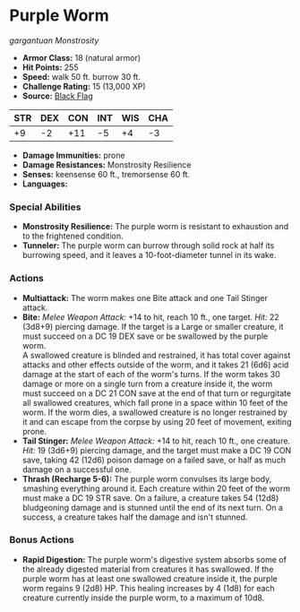 # Purple Worm

*gargantuan* *Monstrosity*

- **Armor Class:** 18 (natural armor)
- **Hit Points:** 255 
- **Speed:** walk 50 ft. burrow 30 ft.
- **Challenge Rating:** 15 (13,000 XP)
- **Source:** [Black Flag](https://koboldpress.com/kpstore/product/tovrpg-pg-mv/)

| STR | DEX | CON | INT | WIS | CHA |
| --- | --- | --- | --- | --- | --- |
| +9 | -2 | +11 | -5 | +4 | -3 |

- **Damage Immunities:** prone
- **Damage Resistances:** Monstrosity Resilience
- **Senses:** keensense 60 ft., tremorsense 60 ft.
- **Languages:** 

### Special Abilities

- **Monstrosity Resilience:** The purple worm is resistant to exhaustion and to the frightened condition.
- **Tunneler:** The purple worm can burrow through solid rock at half its burrowing speed, and it leaves a 10-foot-diameter tunnel in its wake.

### Actions

- **Multiattack:** The worm makes one Bite attack and one Tail Stinger attack.
- **Bite:** _Melee Weapon Attack:_ +14 to hit, reach 10 ft., one target. _Hit:_ 22 (3d8+9) piercing damage. If the target is a Large or smaller creature, it must succeed on a DC 19 DEX save or be swallowed by the purple worm.<br>A swallowed creature is blinded and restrained, it has total cover against attacks and other effects outside of the worm, and it takes 21 (6d6) acid damage at the start of each of the worm's turns. If the worm takes 30 damage or more on a single turn from a creature inside it, the worm must succeed on a DC 21 CON save at the end of that turn or regurgitate all swallowed creatures, which fall prone in a space within 10 feet of the worm. If the worm dies, a swallowed creature is no longer restrained by it and can escape from the corpse by using 20 feet of movement, exiting prone.
- **Tail Stinger:** _Melee Weapon Attack:_ +14 to hit, reach 10 ft., one creature. _Hit:_ 19 (3d6+9) piercing damage, and the target must make a DC 19 CON save, taking 42 (12d6) poison damage on a failed save, or half as much damage on a successful one.
- **Thrash (Recharge 5-6):** The purple worm convulses its large body, smashing everything around it. Each creature within 20 feet of the worm must make a DC 19 STR save. On a failure, a creature takes 54 (12d8) bludgeoning damage and is stunned until the end of its next turn. On a success, a creature takes half the damage and isn't stunned.

### Bonus Actions

- **Rapid Digestion:** The purple worm's digestive system absorbs some of the already digested material from creatures it has swallowed. If the purple worm has at least one swallowed creature inside it, the purple worm regains 9 (2d8) HP. This healing increases by 4 (1d8) for each creature currently inside the purple worm, to a maximum of 10d8.
